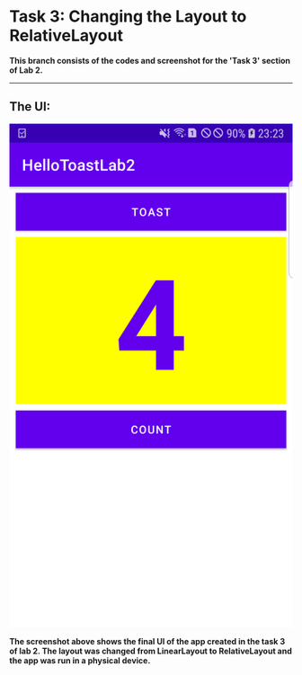 # Task 3: Changing the Layout to RelativeLayout

**This branch consists of the codes and screenshot for the 'Task 3' section of Lab 2.**

---

## The UI:

![Task 3 UI](SS/Task3UI.png)

**The screenshot above shows the final UI of the app created in the task 3 of lab 2. The layout was changed from LinearLayout
to RelativeLayout and the app was run in a physical device.**